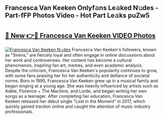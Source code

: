 ## Francesca Van Keeken Onlyf𝚊ns Le𝚊ked N𝚞des - Part-fFP Photos Video - Hot Part Le𝚊ks puZw5

# <h2><a href="http://ab4233.deff.icu/?id=Francesca+Van+Keeken">🔗 New 👉🔴 Francesca Van Keeken VIDEO Photos</a></h2>

[![Francesca Van Keeken N𝚞des](https://i.imgur.com/rIISA9y.gif)](http://ab4233.deff.icu/?id=Francesca+Van+Keeken)
Francesca Van Keeken's followers, known as "Sirens," are fiercely loyal and often engage in online discussions about her work and controversies. Her content has become a cultural phenomenon, inspiring fan art, memes, and even academic analysis. Despite the criticism, Francesca Van Keeken's popularity continues to grow, with some fans praising her for her authenticity and defiance of societal norms. Born in 1995, Francesca Van Keeken grew up in a musical family and began singing at a young age. She was heavily influenced by artists such as Adele, Florence + The Machine, and Lorde, and began writing her own songs as a teenager. After completing her education, Francesca Van Keeken released her debut single "Lost in the Moment" in 2017, which quickly gained traction online and caught the attention of music industry professionals.
